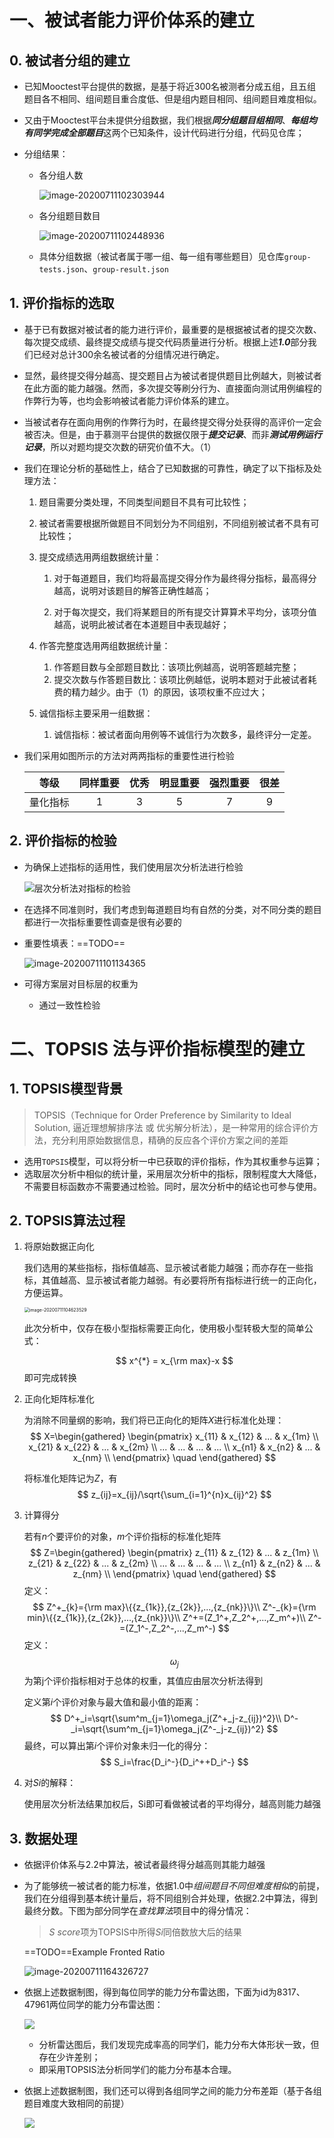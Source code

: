 # 一、被试者能力评价体系的建立

## 0. 被试者分组的建立

- 已知Mooctest平台提供的数据，是基于将近300名被测者分成五组，且五组题目各不相同、组间题目重合度低、但是组内题目相同、组间题目难度相似。

- 又由于Mooctest平台未提供分组数据，我们根据***同分组题目组相同***、***每组均有同学完成全部题目***这两个已知条件，设计代码进行分组，代码见仓库；

- 分组结果：

  - 各分组人数

    ![image-20200711102303944](https://cse2020-dune.oss-cn-shanghai.aliyuncs.com/20200711102305.png)

  - 各分组题目数目

    ![image-20200711102448936](https://cse2020-dune.oss-cn-shanghai.aliyuncs.com/20200711102450.png)

  - 具体分组数据（被试者属于哪一组、每一组有哪些题目）见仓库`group-tests.json`、`group-result.json`

## 1. 评价指标的选取

- 基于已有数据对被试者的能力进行评价，最重要的是根据被试者的提交次数、每次提交成绩、最终提交成绩与提交代码质量进行分析。根据上述***1.0***部分我们已经对总计300余名被试者的分组情况进行确定。

- 显然，最终提交得分越高、提交题目占为被试者提供题目比例越大，则被试者在此方面的能力越强。然而，多次提交等刷分行为、直接面向测试用例编程的作弊行为等，也均会影响被试者能力评价体系的建立。

- 当被试者存在面向用例的作弊行为时，在最终提交得分处获得的高评价一定会被否决。但是，由于慕测平台提供的数据仅限于***提交记录***、而非***测试用例运行记录***，所以对题均提交次数的研究价值不大。（1）

- 我们在理论分析的基础性上，结合了已知数据的可靠性，确定了以下指标及处理方法：

  1. 题目需要分类处理，不同类型间题目不具有可比较性；

  2. 被试者需要根据所做题目不同划分为不同组别，不同组别被试者不具有可比较性；

  3. 提交成绩选用两组数据统计量：

     1. 对于每道题目，我们均将最高提交得分作为最终得分指标，最高得分越高，说明对该题目的解答正确性越高；

     2. 对于每次提交，我们将某题目的所有提交计算算术平均分，该项分值越高，说明此被试者在本道题目中表现越好；

  4. 作答完整度选用两组数据统计量：

     1. 作答题目数与全部题目数比：该项比例越高，说明答题越完整；
     2. 提交次数与作答题目数比：该项比例越低，说明本题对于此被试者耗费的精力越少。由于（1）的原因，该项权重不应过大；

  5. 诚信指标主要采用一组数据：

     1. 诚信指标：被试者面向用例等不诚信行为次数多，最终评分一定差。

- 我们采用如图所示的方法对两两指标的重要性进行检验

  |   等级   | 同样重要 | 优秀 | 明显重要 | 强烈重要 | 很差 |
  | :------: | :------: | :--: | :------: | :------: | :--: |
  | 量化指标 |    1     |  3   |    5     |    7     |  9   |



## 2. 评价指标的检验

- 为确保上述指标的适用性，我们使用层次分析法进行检验

  ![层次分析法对指标的检验](https://cse2020-dune.oss-cn-shanghai.aliyuncs.com/20200711100430.png)

- 在选择不同准则时，我们考虑到每道题目均有自然的分类，对不同分类的题目都进行一次指标重要性调查是很有必要的

- 重要性填表：==TODO==

  ![image-20200711101134365](https://cse2020-dune.oss-cn-shanghai.aliyuncs.com/20200711101314.png)

- 可得方案层对目标层的权重为
  
  - 通过一致性检验



# 二、TOPSIS 法与评价指标模型的建立

## 1. TOPSIS模型背景

> TOPSIS（Technique for Order Preference by Similarity to Ideal Solution, 逼近理想解排序法 或 优劣解分析法），是一种常用的综合评价方法，充分利用原始数据信息，精确的反应各个评价方案之间的差距

- 选用`TOPSIS`模型，可以将分析一中已获取的评价指标，作为其权重参与运算；
- 选取层次分析中相似的统计量，采用层次分析中的指标，限制程度大大降低，不需要目标函数亦不需要通过检验。同时，层次分析中的结论也可参与使用。

## 2. TOPSIS算法过程

1. 将原始数据正向化

   我们选用的某些指标，指标值越高、显示被试者能力越强；而亦存在一些指标，其值越高、显示被试者能力越弱。有必要将所有指标进行统一的正向化，方便运算。

   <img src="https://cse2020-dune.oss-cn-shanghai.aliyuncs.com/20200711104627.png" alt="image-20200711104623529" style="zoom:50%;" />

   此次分析中，仅存在极小型指标需要正向化，使用极小型转极大型的简单公式：

   
	$$
   x^{*} = x_{\rm max}-x
  $$
  即可完成转换

2. 正向化矩阵标准化

   为消除不同量纲的影响，我们将已正向化的矩阵*X*进行标准化处理：
   $$
   X=\begin{gathered}
   \begin{pmatrix} x_{11} & x_{12} & ... & x_{1m} \\ x_{21} & x_{22} & ... & x_{2m} \\ ... & ... & ... & ... \\ x_{n1} & x_{n2} & ... & x_{nm} \\ \end{pmatrix}
   \quad
   \end{gathered}
   $$
   

   将标准化矩阵记为*Z*，有
   $$
   z_{ij}=x_{ij}/\sqrt{\sum_{i=1}^{n}x_{ij}^2}
   $$
   

3. 计算得分

   若有*n*个要评价的对象，*m*个评价指标的标准化矩阵
   $$
   Z=\begin{gathered}
   \begin{pmatrix} z_{11} & z_{12} & ... & z_{1m} \\ z_{21} & z_{22} & ... & z_{2m} \\ ... & ... & ... & ... \\ z_{n1} & z_{n2} & ... & z_{nm} \\ \end{pmatrix}
   \quad
   \end{gathered}
   $$
   定义：
   $$
   Z^+_{k}={\rm max}\{{z_{1k}},{z_{2k}},...,{z_{nk}}\}\\
   Z^-_{k}={\rm min}\{{z_{1k}},{z_{2k}},...,{z_{nk}}\}\\
   Z^+=(Z_1^+,Z_2^+,...,Z_m^+)\\
   Z^-=(Z_1^-,Z_2^-,...,Z_m^-)
   $$
   定义：
   $$
   \omega_j
   $$
   为第j个评价指标相对于总体的权重，其值应由层次分析法得到

   定义第*i*个评价对象与最大值和最小值的距离：
   $$
   D^+_i=\sqrt{\sum^m_{j=1}\omega_j(Z^+_j-z_{ij})^2}\\
   D^-_i=\sqrt{\sum^m_{j=1}\omega_j(Z^-_j-z_{ij})^2}
   $$
   最终，可以算出第*i*个评价对象未归一化的得分：
   $$
   S_i=\frac{D_i^-}{D_i^++D_i^-}
   $$

4. 对*Si*的解释：

   使用层次分析法结果加权后，Si即可看做被试者的平均得分，越高则能力越强

## 3. 数据处理

- 依据评价体系与2.2中算法，被试者最终得分越高则其能力越强

- 为了能够统一被试者的能力标准，依据1.0中*组间题目不同但难度相似*的前提，我们在分组得到基本统计量后，将不同组别合并处理，依据2.2中算法，得到最终分数。下图为部分同学在*查找算法*项目中的得分情况：

  > *S score*项为TOPSIS中所得*Si*同倍数放大后的结果

  ==TODO==Example Fronted Ratio

  ![image-20200711164326727](https://cse2020-dune.oss-cn-shanghai.aliyuncs.com/20200711164328.png)

- 依据上述数据制图，得到每位同学的能力分布雷达图，下面为id为8317、47961两位同学的能力分布雷达图：

  ![](https://cse2020-dune.oss-cn-shanghai.aliyuncs.com/20200711165308.png)

  - 分析雷达图后，我们发现完成率高的同学们，能力分布大体形状一致，但存在少许差别；
  - 即采用TOPSIS法分析同学们的能力分布基本合理。

- 依据上述数据制图，我们还可以得到各组同学之间的能力分布差距（基于各组题目难度大致相同的前提）

  ![](https://cse2020-dune.oss-cn-shanghai.aliyuncs.com/20200711170218.png)

